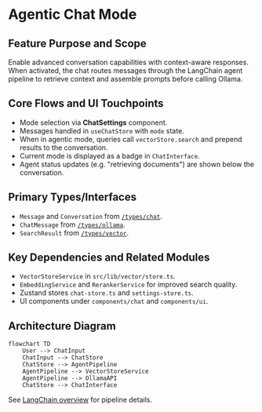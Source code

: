 # Agentic Chat Mode

## Feature Purpose and Scope

Enable advanced conversation capabilities with context-aware responses. When activated, the chat routes messages through the LangChain agent pipeline to retrieve context and assemble prompts before calling Ollama.

## Core Flows and UI Touchpoints

- Mode selection via **ChatSettings** component.
- Messages handled in `useChatStore` with `mode` state.
- When in agentic mode, queries call `vectorStore.search` and prepend results to the conversation.
- Current mode is displayed as a badge in `ChatInterface`.
- Agent status updates (e.g. "retrieving documents") are shown below the conversation.

## Primary Types/Interfaces

- `Message` and `Conversation` from [`/types/chat`](../../types/chat).
- `ChatMessage` from [`/types/ollama`](../../types/ollama).
- `SearchResult` from [`/types/vector`](../../types/vector).

## Key Dependencies and Related Modules

- `VectorStoreService` in `src/lib/vector/store.ts`.
- `EmbeddingService` and `RerankerService` for improved search quality.
- Zustand stores `chat-store.ts` and `settings-store.ts`.
- UI components under `components/chat` and `components/ui`.

## Architecture Diagram

```mermaid
flowchart TD
    User --> ChatInput
    ChatInput --> ChatStore
    ChatStore --> AgentPipeline
    AgentPipeline --> VectorStoreService
    AgentPipeline --> OllamaAPI
    ChatStore --> ChatInterface
```

See [LangChain overview](../langchain/overview.md) for pipeline details.
